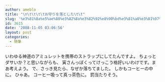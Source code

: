 ```yaml
---
author: ameblo
title: "\n\t\t\t\tお守りを落とした\t\t"
slug: '%e3%81%8a%e5%ae%88%e3%82%8a%e3%82%92%e8%90%bd%e3%81%a8%e3%81%97%e3%81%9f'
id: 3615
date: '2008-11-05 03:06:56'
layout: post
categories:
  - 随筆
---
```


いわゆる神道のアミュレットを携帯のストラップにしてたんですよ。 ちょっとダサいか？と思いながらも、 寅さんっぽくってけっこう格好いいわけです。まあ考えよう。 で、さっき見たら、なぜか落ちてました。 しかもコーヒーの中に。 ひゃあ。 コーヒー吸って真っ茶色に。 罰当たりそう。